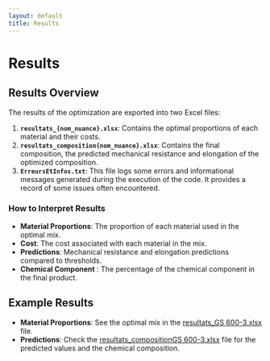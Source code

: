 ```yaml
---
layout: default
title: Results
---
```


# Results

## Results Overview

The results of the optimization are exported into two Excel files:
1. **`resultats_{nom_nuance}.xlsx`**: Contains the optimal proportions of each material and their costs.
2. **`resultats_composition{nom_nuance}.xlsx`**: Contains the final composition, the predicted mechanical resistance and elongation of the optimized composition.
3. **`ErreursEtInfos.txt`**: This file logs some errors and informational messages generated during the execution of the code. It provides a record of some issues often encountered.

### How to Interpret Results

- **Material Proportions**: The proportion of each material used in the optimal mix.
- **Cost**: The cost associated with each material in the mix.
- **Predictions**: Mechanical resistance and elongation predictions compared to thresholds.
- **Chemical Component** : The percentage of the chemical component in the final product.

## Example Results

- **Material Proportions**: See the optimal mix in the [resultats_GS 600-3.xlsx](https://salma-svg.github.io/projects/OCL/files/resultats_GS%20600-3.xlsx) file.
- **Predictions**: Check the [resultats_compositionGS 600-3.xlsx](https://salma-svg.github.io/projects/OCL/files/resultats_compositionGS%20600-3.xlsx) file for the predicted values and the chemical composition.



